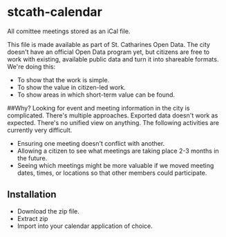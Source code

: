 # stcath-calendar
All comittee meetings stored as an iCal file.

This file is made available as part of St. Catharines Open Data. The city doesn't have an official Open Data program yet, but citizens are free to work with existing, available public data and turn it into shareable formats. We're doing this:

* To show that the work is simple.
* To show the value in citizen-led work.
* To show areas in which short-term value can be found.

##Why?
Looking for event and meeting information in the city is complicated. There's multiple approaches. Exported data doesn't work as expected. There's no unified view on anything. The following activities are currently very difficult.

* Ensuring one meeting doesn't conflict with another.
* Allowing a citizen to see what meetings are taking place 2-3 months in the future.
* Seeing which meetings might be more valuable if we moved meeting dates, times, or locations so that other members could participate.

## Installation
* Download the zip file.
* Extract zip
* Import into your calendar application of choice.